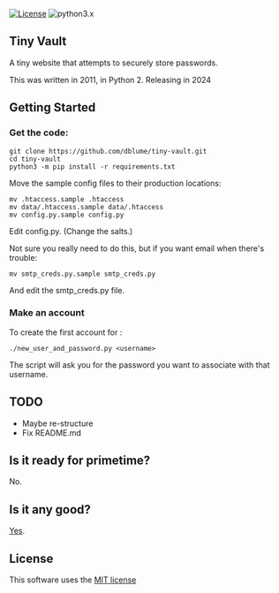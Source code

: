 [![License](https://img.shields.io/badge/license-MIT_license-blue.svg)](https://raw.githubusercontent.com/dblume/tiny-vault/main/LICENSE)
![python3.x](https://img.shields.io/badge/python-3.x-green.svg)

## Tiny Vault

A tiny website that attempts to securely store passwords.

This was written in 2011, in Python 2. Releasing in 2024

## Getting Started

### Get the code:

    git clone https://github.com/dblume/tiny-vault.git
    cd tiny-vault
    python3 -m pip install -r requirements.txt

Move the sample config files to their production locations:

    mv .htaccess.sample .htaccess
    mv data/.htaccess.sample data/.htaccess
    mv config.py.sample config.py

Edit config.py. (Change the salts.)

Not sure you really need to do this, but if you want email when there's trouble:

    mv smtp_creds.py.sample smtp_creds.py

And edit the smtp\_creds.py file.

### Make an account

To create the first account for <username>:

    ./new_user_and_password.py <username>

The script will ask you for the password you want to associate with that username.


## TODO

- Maybe re-structure
- Fix README.md


## Is it ready for primetime?

No.


## Is it any good?

[Yes](https://news.ycombinator.com/item?id=3067434).


## License

This software uses the [MIT license](https://raw.githubusercontent.com/dblume/tiny-vault/main/LICENSE)
